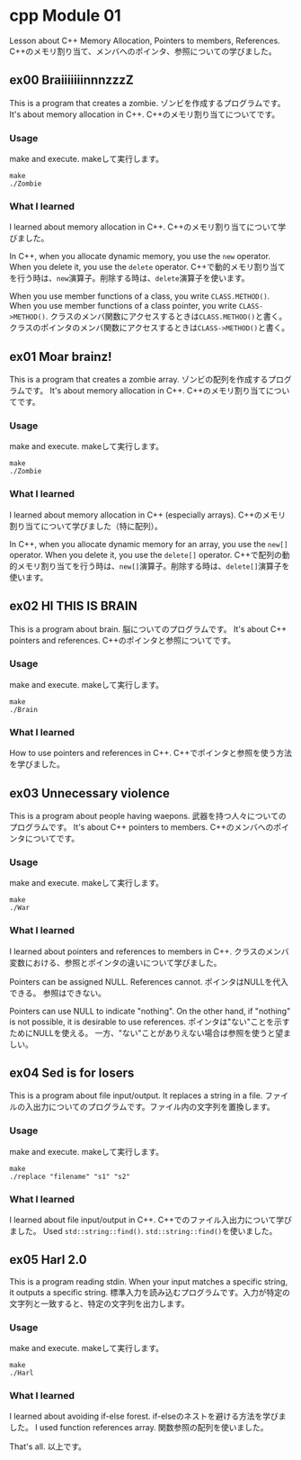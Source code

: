 # cpp Module 01
Lesson about C++ Memory Allocation, Pointers to members, References.
C++のメモリ割り当て、メンバへのポインタ、参照についての学びました。

## ex00 BraiiiiiiinnnzzzZ
This is a program that creates a zombie.
ゾンビを作成するプログラムです。
It's about memory allocation in C++.
C++のメモリ割り当てについてです。

### Usage
make and execute.
makeして実行します。
```shell
make
./Zombie
```

### What I learned
I learned about memory allocation in C++.
C++のメモリ割り当てについて学びました。

In C++, when you allocate dynamic memory, you use the `new` operator. When you delete it, you use the `delete` operator.
C++で動的メモリ割り当てを行う時は、`new`演算子。削除する時は、`delete`演算子を使います。

When you use member functions of a class, you write `CLASS.METHOD()`.
When you use member functions of a class pointer, you write `CLASS->METHOD()`.
クラスのメンバ関数にアクセスするときは`CLASS.METHOD()`と書く。
クラスのポインタのメンバ関数にアクセスするときは`CLASS->METHOD()`と書く。


## ex01 Moar brainz!
This is a program that creates a zombie array.
ゾンビの配列を作成するプログラムです。
It's about memory allocation in C++.
C++のメモリ割り当てについてです。

### Usage
make and execute.
makeして実行します。
```shell
make
./Zombie
```

### What I learned
I learned about memory allocation in C++ (especially arrays).
C++のメモリ割り当てについて学びました（特に配列）。

In C++, when you allocate dynamic memory for an array, you use the `new[]` operator. When you delete it, you use the `delete[]` operator.
C++で配列の動的メモリ割り当てを行う時は、`new[]`演算子。削除する時は、`delete[]`演算子を使います。

## ex02 HI THIS IS BRAIN
This is a program about brain.
脳についてのプログラムです。
It's about C++ pointers and references.
C++のポインタと参照についてです。

### Usage
make and execute.
makeして実行します。
```shell
make
./Brain
```

### What I learned
How to use pointers and references in C++.
C++でポインタと参照を使う方法を学びました。

## ex03 Unnecessary violence
This is a program about people having waepons.
武器を持つ人々についてのプログラムです。
It's about C++ pointers to members.
C++のメンバへのポインタについてです。

### Usage
make and execute.
makeして実行します。
```shell
make
./War
```

### What I learned
I learned about pointers and references to members in C++.
クラスのメンバ変数における、参照とポインタの違いについて学びました。

Pointers can be assigned NULL.
References cannot.
ポインタはNULLを代入できる。
参照はできない。

Pointers can use NULL to indicate "nothing".
On the other hand, if "nothing" is not possible, it is desirable to use references.
ポインタは"ない"ことを示すためにNULLを使える。
一方、"ない"ことがありえない場合は参照を使うと望ましい。

## ex04 Sed is for losers
This is a program about file input/output. It replaces a string in a file.
ファイルの入出力についてのプログラムです。ファイル内の文字列を置換します。

### Usage
make and execute.
makeして実行します。
```shell
make
./replace "filename" "s1" "s2"
```

### What I learned
I learned about file input/output in C++.
C++でのファイル入出力について学びました。
Used `std::string::find()`.
`std::string::find()`を使いました。

## ex05 Harl 2.0
This is a program reading stdin. When your input matches a specific string, it outputs a specific string.
標準入力を読み込むプログラムです。入力が特定の文字列と一致すると、特定の文字列を出力します。

### Usage
make and execute.
makeして実行します。
```shell
make
./Harl
```

### What I learned
I learned about avoiding if-else forest.
if-elseのネストを避ける方法を学びました。
I used function references array.
関数参照の配列を使いました。

That's all.
以上です。